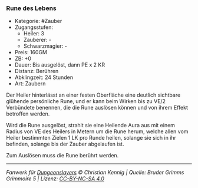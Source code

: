 ### Rune des Lebens

- Kategorie: #Zauber
- Zugangsstufen:
  - Heiler: 3
  - Zauberer: -
  - Schwarzmagier: -
- Preis: 160GM
- ZB: +0
- Dauer: Bis ausgelöst, dann PE x 2 KR
- Distanz: Berühren
- Abklingzeit: 24 Stunden
- Art: Zaubern



Der Heiler hinterlässt an einer festen Oberfläche eine deutlich sichtbare glühende persönliche Rune, und er kann beim Wirken bis zu VE/2 Verbündete benennen, die die Rune auslösen können und von ihrem Effekt betroffen werden.

Wird die Rune ausgelöst, strahlt sie eine Heilende Aura aus mit einem Radius von VE des Heilers in Metern um die Rune herum, welche allen vom Heiler bestimmten Zielen 1 LK pro Runde heilen, solange sie sich in ihr befinden, solange bis der Zauber abgelaufen ist.

Zum Auslösen muss die Rune berührt werden.

---

_Fanwerk für [Dungeonslayers](https://www.dungeonslayers.net/) © Christian Kennig | Quelle: Bruder Grimms Grimmoire 5 | Lizenz: [CC-BY-NC-SA 4.0](https://creativecommons.org/licenses/by-nc-sa/4.0/deed.de)_

